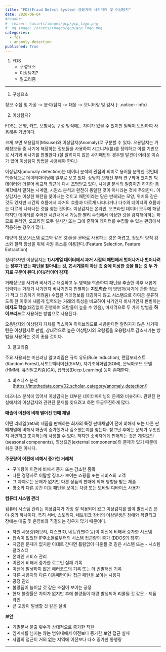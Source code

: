 ```yaml
---
title: "FDS(Fraud Detect System) 금융거래 사기거래 및 이상탐지"
date: 2020-06-04
#header:
#  teaser: /assets/images/gcp/gcp_logo.png
#  og_image: /assets/images/gcp/gcp_logo.png
categories:
  - fds
  - anomoly detection
published: True
---
```


1. FDS
   * 구성요소
   * 이상탐지?
   * 알고리즘
---

1. 구성요소

정보 수집 및 가공 -> 분석/탐지 -> 대응 -> 모니터링 및 감사
{: .notice--info}


2. 이상탐지?

FDS는 은행, 카드, 보험사등 구성 방식에는 차이가 있을 수 있지만 일찍이 도입하여 사용해온 기법이다.

크게 보면 오용탐지(Misuse)와 이상탐지(Anomaly)로 구분할 수 있다.
오용탐지는 거래정보들 중 사기에 해당하는 정보들을 사용하여 시그니처(룰)를 정의하고 이를 기반으로 사기와 비사기를 판별한다.(잘 알려지지 않은 사기패턴의 경우엔 발견이 어려운 이슈가 있어 이상탐지 방법을 사용해야 한다.)

이상감지(anomaly detection)는 데이터 분석의 관점의 의미로 용어를 분류한 것인데 학술적으로 데이터마이닝에 일부로 보고 있다. 상당히 오래전 부터 연구되어 왔지만 빅데이터와 더불어 비교적 최근에 다시 조명받고 있다. 시계열 분석의 일종이긴 하지만 통계학에서 말하는 시계열, 시퀀스 분석과 완전히 동일한 것이 아니라는 것에 주의한다. 이상감지는 이상한 패턴을 찾아내는 것이고 패턴이라는 말은 반복되는 모양, 위치와 같은 것도 있지만 시간의 흐름에서 과거의 흐름과 다르게 나타나거나 다수의 데이터의 흐름과는 다르게 나타나는 것을 찾는 것이다. 이상감지는 온라인, 오프라인 데이터 모두에 해당하지만 데이터를 주어진 시간내에서 가능한 빨리 수집해서 이상한 것을 감지해야하는 하므로 온라인, 오프라인 모두 실시간 또는 그에 준하여 데이터를 수집할 수 있는 환경에서 적용하는 경우가 많다.

대량의 정보(시스템 로그와 같은 것)들을 곧바로 사용하는 것은 어렵고, 정보의 양적 감소와 질적 향상을 위해 차원 축소를 이용한다.(Feature Selection, Feature Extraction)

정리하자면 이상탐지는 **1)시계열 데이터에서 과거 시점의 패턴에서 벗어나거나 벗어나려는 징후가 있는 패턴을 찾아내는 것, 2)시계열이 아닌 것 중에 이상한 것을 찾는 것 두 가지로 구분이 된다.(아웃라이어 감지)**

거래정보를 사기와 비사기로 태깅하고 두 영역을 학습하여 패턴을 추출한 이후 새롭게 입력되는 거래가 사기인지 비사기인지 판별하는 **지도학습** 의 방법과(사기에 관한 정보가 적고 태깅하기 어려움) 수집된 거래정보를 태깅하지 않고 시스템으로 하여금 분류하도록 한 이후에 새롭게 입력되는 거래의 특성을 비교하여 사기인지 비사기인지 판별하는 **비지도 학습**(태깅없이 진행하여 오탐률이 높을 수 있음), 마지막으로 두 가지 방법을 **하이브리드**로 사용하는 방법으로 사용된다.


오용탐지와 이상탐지 자체를 믹스하여 하이브리드로 사용한다면 알려지지 않은 사기패턴은 이상탐지로 판별, 상대적으로 높은 이상탐지의 오탐률을 오용탐지로 감소시키는 방법을 사용하는 것이 좋을 것이다.


3. 알고리즘

주요 사용되는 머신러닝 알고리즘은 규칙 유도(Rule Induction), 랜덤포레스트(Random Forest),서포트벡터머신(SVM), 자기조직화맵(SOM), 은닉마코브 모델(HMM), 유전알고리즘(GA), 딥러닝(Deep Learning) 등이 존재한다.

4. 비즈니스 분석(https://intothedata.com/02.scholar_category/anomaly_detection/)

비즈니스 분석에 있어서 이상감지는 대부분 데이터마이닝의 문제와 비슷하다. 관련된 현실에서의 이상감지와 관련된 문제를 찾으려고 하면 무궁무진하게 많다.

**매출이 이전에 비해 떨어진 판매 채널**

어떤 리테일(retail) 제품을 판매하는 회사의 특정 판매채널이 전에 비해서 또는 다른 판매채널에 비해서 매출이 증가했거나 감소했는지를 찾는다. 찾고난 후에는 문제가 무엇인지 확인하고 조치하는데 사용할 수 있다. 하지만 소비자에게 판매되는 것은 계절요인(seasonal components), 외생요인(external components)의 문제가 있기 때문에 쉬운 것은 아니다.

**주문량이 이전에 비해서 증가한 거래처**

- 구매량이 이전에 비해서 증가 또는 감소한 품목
- 다른 경쟁사로 이탈할 징후가 보이는 쇼핑몰 또는 서비스의 고객
- 그 자체로는 문제가 없지만 다른 상품의 판매에 의해 영향을 받는 제품
- 평소와 다른 공간 이동 패턴을 보이는 차량 또는 모바일 디바이스 사용자

**컴퓨터 시스템 관리**

컴퓨터 시스템 관리는 이상감지가 가장 잘 적용되어 왔고 이상감지를 많이 발전시킨 분야 중의 하나이다. 특히 서버, 스토리지, 네트워크 장비의 이상발생은 장애와 직결되고 장애는 매출 및 운영비와 직결되는 경우가 많기 때문이다.

- 자원 사용량(메모리, 디스크IO, 네트워크IO 등)이 이전에 비해서 증가한 시스템
- 접속이 없었던 IP주소들로부터의 시스템 접근량의 증가 (DDOS의 징후)
- 지금은 문제가 없지만 이대로 간다면 틀림없이 다운될 것 같은 시스템 또는 - 시스템 클러스터
- 온라인 서비스 관리
- 이전에 비해서 증가한 로그인 실패 기록
- 이전에 발생하지 않은 에러코드의 기록 또는 더 빈발해진 기록
- 다른 사용자와 다른 이동패턴이나 접근 패턴을 보이는 사용자
- 공정 관리
- 불량품이 늘어날 것 같은 조짐이 보이는 공정
- 현재 불량률은 차이가 없지만 후에 불량품이 대량 발생되어 리콜될 것 같은 - 제품 라인
- 큰 고장이 발생할 것 같은 설비

**보안**

- 기밀문서 불출 횟수가 상대적으로 증가한 직원
- 임계치를 넘지는 않는 범위내에서 이전보다 증가한 보안 접근 실패
- 사람의 접근이 거의 없는 지역에 이전보다 다소 증가한 통행량

---
